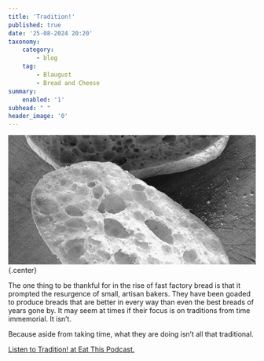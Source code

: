 ```yaml
---
title: 'Tradition!'
published: true
date: '25-08-2024 20:20'
taxonomy:
    category:
        - blog
    tag:
        - Blaugust
        - Bread and Cheese
summary:
    enabled: '1'
subhead: " "
header_image: '0'
---
```


![Monochrome imatge of an Italian ciabatta, sliced open, and showing the open airy crumb typical of ciabatta.](odb-25-image.jpg){.center}

The one thing to be thankful for in the rise of fast factory bread is that it prompted the resurgence of small, artisan bakers. They have been goaded to produce breads that are better in every way than even the best breads of years gone by. It may seem at times if their focus is on traditions from time immemorial. It isn’t.

Because aside from taking time, what they are doing isn’t all that traditional.

<a href="https://www.eatthispodcast.com/our-daily-bread-25/" rel=canonical>Listen to Tradition! at Eat This Podcast.</a>
